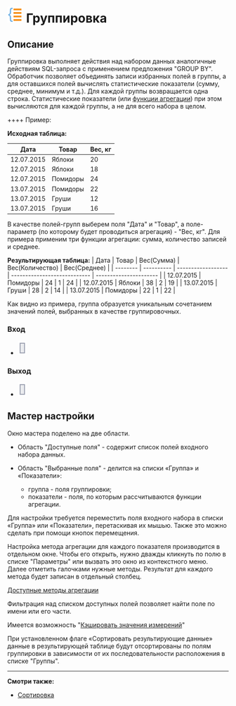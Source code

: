 # ![](../../media/app/icons/component_18/component_default-15.svg) Группировка

## Описание

Группировка выполняет действия над набором данных аналогичные действиям SQL-запроса с применением предложения "GROUP BY". Обработчик позволяет объединять записи избранных полей в группы, а для оставшихся полей вычислять статистические показатели (сумму, среднее, минимум и т.д.). Для каждой группы возвращается одна строка. Статистические показатели (или [функции агрегации](../aggregation_functions.md)) при этом вычисляются для каждой группы, а не для всего набора в целом.

++++  Пример:

**Исходная таблица:**

| Дата   | Товар       | Вес, кг |
| --------   | ----------       | ------------ |
| 12.07.2015 | Яблоки     | 20           |
| 12.07.2015 | Яблоки     | 18           |
| 12.07.2015 | Помидоры | 24           |
| 13.07.2015 | Помидоры | 22           |
| 13.07.2015 | Груши       | 12           |
| 13.07.2015 | Груши       | 16           |

В качестве полей-групп выберем поля "Дата" и "Товар", а поле-параметр (по которому будет проводиться агрегация)  - "Вес, кг". Для примера применим три функции агрегации: сумма, количество записей и среднее.

**Результирующая таблица:**
 | Дата   | Товар       | Вес(Сумма) | Вес(Количество) | Вес(Среднее) |
 | --------   | ----------       | ------------------ | ---------------------------- | ---------------------- |
 | 12.07.2015 | Помидоры | 24                 | 1                            | 24                     |
 | 12.07.2015 | Яблоки     | 38                 | 2                            | 19                     |
 | 13.07.2015 | Груши       | 28                 | 2                            | 14                     |
 | 13.07.2015 | Помидоры | 22                 | 1                            | 22                     |

Как видно из примера, группа образуется уникальным сочетанием значений полей, выбранных в качестве группировочных.

### Вход

* ![](../../media/app/icons/ports/output_table_inactive.svg)

### Выход

* ![](../../media/app/icons/ports/output_table_inactive.svg)

## Мастер настройки

Окно мастера поделено на две области.

* Область "Доступные поля" - содержит список полей входного набора данных.

* Область "Выбранные поля" - делится на списки «Группа» и «Показатели»:
  * группа - поля группировки;
  * показатели - поля, по которым рассчитываются функции агрегации.

Для настройки требуется переместить поля входного набора в списки «Группа» или «Показатели», перетаскивая их мышью. Также это можно сделать при помощи кнопок перемещения.

Настройка метода агрегации для каждого показателя производится в отдельном окне. Чтобы его открыть, нужно дважды кликнуть по полю в списке "Параметры" или вызвать это окно из контекстного меню. Далее отметить галочками нужные методы. Результат для каждого метода будет записан в отдельный столбец.

[Доступные методы агрегации](../aggregation_functions.md)

Фильтрация над списком доступных полей позволяет найти поле по имени или его части.

Имеется возможность "[Кэшировать значения измерений](../../scenario/caching.md)"

При установленном  флаге  «Сортировать результирующие данные» данные в результирующей таблице будут отсортированы по полям группировки в зависимости от их последовательности расположения в списке "Группы".

----

**Смотри также:**

* [Сортировка](../../processors/transformation/sorting.md)
